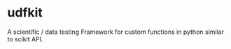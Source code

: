 # udfkit
A scientific / data testing Framework for custom functions in python similar to scikit API.
